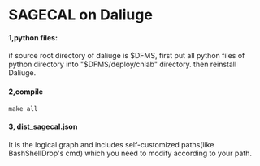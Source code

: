 SAGECAL on Daliuge
===========
#### 1,python files:
  if source root directory of daliuge is $DFMS, first put all python files of python directory into "$DFMS/deploy/cnlab" directory.
  then reinstall Daliuge.

#### 2,compile
    make all

    
#### 3, dist_sagecal.json
  It is the logical graph and includes self-customized paths(like BashShellDrop's cmd) which you need to modify according to your path.
